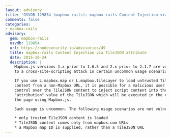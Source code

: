 ```yaml
---
layout: advisory
title: 'OSVDB-129854 (mapbox-rails): mapbox-rails Content Injection via TileJSON attribute'
comments: false
categories:
- mapbox-rails
advisory:
  gem: mapbox-rails
  osvdb: 129854
  url: https://nodesecurity.io/advisories/49
  title: mapbox-rails Content Injection via TileJSON attribute
  date: 2015-10-24
  description: |
    Mapbox.js versions 1.x prior to 1.6.5 and 2.x prior to 2.1.7 are vulnerable
    to a cross-site-scripting attack in certain uncommon usage scenarios.

    If you use L.mapbox.map or L.mapbox.tileLayer to load untrusted TileJSON
    content from a non-Mapbox URL, it is possible for a malicious user with
    control over the TileJSON content to inject script content into the
    "attribution" value of the TileJSON which will be executed in the context of
    the page using Mapbox.js.

    Such usage is uncommon. The following usage scenarios are not vulnerable:

    * only trusted TileJSON content is loaded
    * TileJSON content comes only from mapbox.com URLs
    * a Mapbox map ID is supplied, rather than a TileJSON URL
---
```

